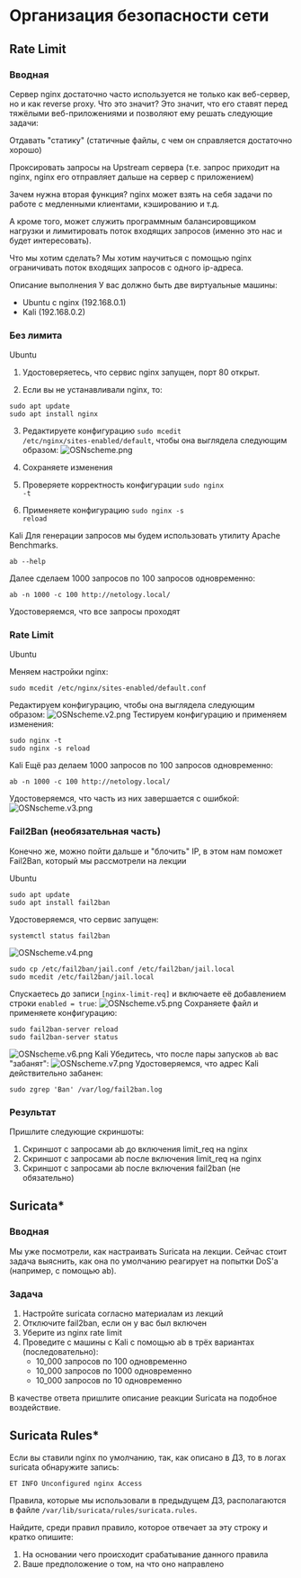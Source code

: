 # Организация безопасности сети
## Rate Limit
### Вводная
Сервер nginx достаточно часто используется не только как веб-сервер, но и как reverse proxy. Что это значит? Это значит, что его ставят перед тяжёлыми веб-приложениями и позволяют ему решать следующие задачи:

Отдавать "статику" (статичные файлы, с чем он справляется достаточно хорошо)

Проксировать запросы на Upstream сервера (т.е. запрос приходит на nginx, nginx его отправляет дальше на сервер с приложением)

Зачем нужна вторая функция? nginx может взять на себя задачи по работе с медленными клиентами, кэшированию и т.д.

А кроме того, может служить программным балансировщиком нагрузки и лимитировать поток входящих запросов (именно это нас и будет интересовать).

Что мы хотим сделать? Мы хотим научиться с помощью nginx ограничивать поток входящих запросов с одного ip-адреса.

Описание выполнения
У вас должно быть две виртуальные машины:

- Ubuntu с nginx (192.168.0.1)
- Kali (192.168.0.2)
### Без лимита
Ubuntu
1. Удостоверяетесь, что сервис nginx запущен, порт 80 открыт.

2. Если вы не устанавливали nginx, то:
```
sudo apt update
sudo apt install nginx
```
3. Редактируете конфигурацию <code>sudo mcedit /etc/nginx/sites-enabled/default</code>, чтобы она выглядела следующим образом:
![OSNscheme.png](..%2F..%2Fimages%2FOSNscheme.png)
4. Сохраняете изменения

5. Проверяете корректность конфигурации <code>sudo nginx -t</code>

6. Применяете конфигурацию <code>sudo nginx -s reload</code>

Kali
Для генерации запросов мы будем использовать утилиту Apache Benchmarks.
```
ab --help
```
Далее сделаем 1000 запросов по 100 запросов одновременно:
```
ab -n 1000 -c 100 http://netology.local/
```
Удостоверяемся, что все запросы проходят
### Rate Limit
Ubuntu

Меняем настройки nginx:
```
sudo mcedit /etc/nginx/sites-enabled/default.conf
```
Редактируем конфигурацию, чтобы она выглядела следующим образом:
![OSNscheme.v2.png](..%2F..%2Fimages%2FOSNscheme.v2.png)
Тестируем конфигурацию и применяем изменения:
```
sudo nginx -t
sudo nginx -s reload
```
Kali
Ещё раз делаем 1000 запросов по 100 запросов одновременно:
```
ab -n 1000 -c 100 http://netology.local/
```
Удостоверяемся, что часть из них завершается с ошибкой:
![OSNscheme.v3.png](..%2F..%2Fimages%2FOSNscheme.v3.png)
### Fail2Ban (необязательная часть)
Конечно же, можно пойти дальше и "блочить" IP, в этом нам поможет Fail2Ban, который мы рассмотрели на лекции

Ubuntu
```
sudo apt update
sudo apt install fail2ban
```
Удостоверяемся, что сервис запущен:
```
systemctl status fail2ban
```
![OSNscheme.v4.png](..%2F..%2Fimages%2FOSNscheme.v4.png)
```
sudo cp /etc/fail2ban/jail.conf /etc/fail2ban/jail.local
sudo mcedit /etc/fail2ban/jail.local
```
Спускаетесь до записи <code>[nginx-limit-req]</code> и включаете её добавлением строки <code>enabled = true</code>:
![OSNscheme.v5.png](..%2F..%2Fimages%2FOSNscheme.v5.png)
Сохраняете файл и применяете конфигурацию:
```
sudo fail2ban-server reload
sudo fail2ban-server status
```
![OSNscheme.v6.png](..%2F..%2Fimages%2FOSNscheme.v6.png)
Kali
Убедитесь, что после пары запусков <code>ab</code> вас "забанят":
![OSNscheme.v7.png](..%2F..%2Fimages%2FOSNscheme.v7.png)
Удостоверяемся, что адрес Kali действительно забанен:
```
sudo zgrep 'Ban' /var/log/fail2ban.log
```
### Результат
Пришлите следующие скриншоты:

1. Скриншот с запросами ab до включения limit_req на nginx
2. Скриншот с запросами ab после включения limit_req на nginx
3. Скриншот с запросами ab после включения fail2ban (не обязательно)

## Suricata*
### Вводная
Мы уже посмотрели, как настраивать Suricata на лекции. Сейчас стоит задача выяснить, как она по умолчанию реагирует на попытки DoS'а (например, с помощью ab).

### Задача
1. Настройте suricata согласно материалам из лекций
2. Отключите fail2ban, если он у вас был включен
3. Уберите из nginx rate limit
4. Проведите с машины с Kali с помощью ab в трёх вариантах (последовательно):
   - 10_000 запросов по 100 одновременно
   - 10_000 запросов по 1000 одновременно 
   - 10_000 запросов по 10 одновременно

В качестве ответа пришлите описание реакции Suricata на подобное воздействие.
## Suricata Rules*
Если вы ставили nginx по умолчанию, так, как описано в ДЗ, то в логах suricata обнаружите запись:
```
ET INFO Unconfigured nginx Access
```
Правила, которые мы использовали в предыдущем ДЗ, располагаются в файле <code>/var/lib/suricata/rules/suricata.rules</code>.

Найдите, среди правил правило, которое отвечает за эту строку и кратко опишите:
1. На основании чего происходит срабатывание данного правила
2. Ваше предположение о том, на что оно направлено